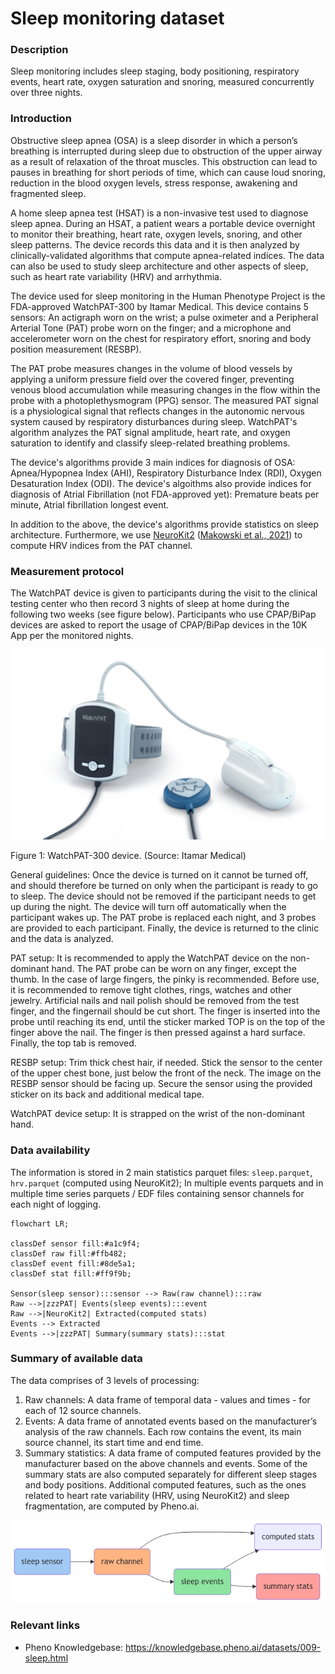 # Sleep monitoring dataset  

### Description

Sleep monitoring includes sleep staging, body positioning, respiratory events, heart rate, oxygen saturation and snoring, measured concurrently over three nights.

### Introduction 
<!-- just for sleep: shortened from the original introduction in the data doc -->
Obstructive sleep apnea (OSA) is a sleep disorder in which a person’s breathing is interrupted during sleep due to obstruction of the upper airway as a result of relaxation of the throat muscles. This obstruction can lead to pauses in breathing for short periods of time, which can cause loud snoring, reduction in the  blood oxygen levels, stress response, awakening and fragmented sleep.

A home sleep apnea test (HSAT) is a non-invasive test used to diagnose sleep apnea. During an HSAT, a patient wears a portable device overnight to monitor their breathing, heart rate, oxygen levels, snoring, and other sleep patterns. The device records this data and it is then analyzed by clinically-validated algorithms that compute apnea-related indices. The data can also be used to study sleep architecture and other aspects of sleep, such as heart rate variability (HRV) and arrhythmia.

The device used for sleep monitoring in the Human Phenotype Project is the FDA-approved WatchPAT-300 by Itamar Medical. This device contains 5 sensors: An actigraph worn on the wrist; a pulse oximeter and a Peripheral Arterial Tone (PAT) probe worn on the finger; and a microphone and accelerometer worn on the chest for respiratory effort, snoring and body position measurement (RESBP).

The PAT probe measures changes in the volume of blood vessels by applying a uniform pressure field over the covered finger, preventing venous blood accumulation while measuring changes in the flow within the probe with a photoplethysmogram (PPG) sensor. The measured PAT signal is a physiological signal that reflects changes in the autonomic nervous system caused by respiratory disturbances during sleep. WatchPAT's algorithm analyzes the PAT signal amplitude, heart rate, and oxygen saturation to identify and classify sleep-related breathing problems.

The device's algorithms provide 3 main indices for diagnosis of OSA: Apnea/Hypopnea Index (AHI), Respiratory Disturbance Index (RDI), Oxygen Desaturation Index (ODI). The device's algoithms also provide indices for diagnosis of Atrial Fibrillation (not FDA-approved yet): Premature beats per minute, Atrial fibrillation longest event.

In addition to the above, the device's algorithms provide statistics on sleep architecture. Furthermore, we use [NeuroKit2](https://neuropsychology.github.io/NeuroKit/) ([Makowski et al., 2021](https://doi.org/10.3758/s13428-020-01516-y)) to compute HRV indices from the PAT channel.

### Measurement protocol 
<!-- long measurment protocol for the data browser -->
The WatchPAT device is given to participants during the visit to the clinical testing center who then record 3 nights of sleep at home during the following two weeks (see figure below). Participants who use CPAP/BiPap devices are asked to report the usage of CPAP/BiPap devices in the 10K App per the monitored nights.

![image alt](sleep_info_figure1.png)

Figure 1: WatchPAT-300 device. (Source: Itamar Medical)

General guidelines: Once the device is turned on it cannot be turned off, and should therefore be turned on only when the participant is ready to go to sleep. The device should not be removed if the participant needs to get up during the night. The device will turn off automatically when the participant wakes up. The PAT probe is replaced each night, and 3 probes are provided to each participant. Finally, the device is returned to the clinic and the data is analyzed.

PAT setup: It is recommended to apply the WatchPAT device on the non-dominant hand. The PAT probe can be worn on any finger, except the thumb. In the case of large fingers, the pinky is recommended. Before use, it is recommended to remove tight clothes, rings, watches and other jewelry. Artificial nails and nail polish should be removed from the test finger, and the fingernail should be cut short. The finger is inserted into the probe until reaching its end, until the sticker marked TOP is on the top of the finger above the nail. The finger is then pressed against a hard surface. Finally, the top tab is removed.

RESBP setup: Trim thick chest hair, if needed. Stick the sensor to the center of the upper chest bone, just below the front of the neck. The image on the RESBP sensor should be facing up. Secure the sensor using the provided sticker on its back and additional medical tape.

WatchPAT device setup: It is strapped on the wrist of the non-dominant hand.

### Data availability 
<!-- for the example notebooks -->
The information is stored in 2 main statistics parquet files: `sleep.parquet`, `hrv.parquet` (computed using NeuroKit2); In multiple events parquets and in multiple time series parquets / EDF files containing sensor channels for each night of logging.

```{mermaid}
flowchart LR;

classDef sensor fill:#a1c9f4;
classDef raw fill:#ffb482;
classDef event fill:#8de5a1;
classDef stat fill:#ff9f9b;

Sensor(sleep sensor):::sensor --> Raw(raw channel):::raw
Raw -->|zzzPAT| Events(sleep events):::event
Raw -->|NeuroKit2| Extracted(computed stats)
Events --> Extracted
Events -->|zzzPAT| Summary(summary stats):::stat
```

### Summary of available data 
<!-- for the data browser -->
The data comprises of 3 levels of processing:

1. Raw channels: A data frame of temporal data - values and times - for each of 12 source channels.
2. Events: A data frame of annotated events based on the manufacturer’s analysis of the raw channels. Each row contains the event, its main source channel, its start time and end time.
3. Summary statistics: A data frame of computed features provided by the manufacturer based on the above channels and events. Some of the summary stats are also computed separately for different sleep stages and body positions. Additional computed features, such as the ones related to heart rate variability (HRV, using NeuroKit2) and sleep fragmentation, are computed by Pheno.ai.

![available data](sleep_data.png)

### Relevant links

* Pheno Knowledgebase: https://knowledgebase.pheno.ai/datasets/009-sleep.html